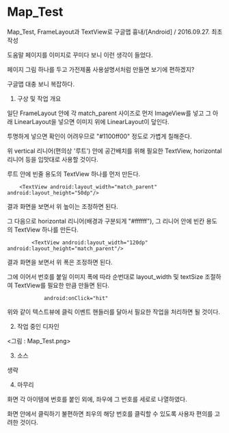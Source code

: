 # Map_Test

Map_Test, FrameLayout과 TextView로 구글맵 흉내/[Android]
/ 2016.09.27. 최초 작성

도움말 페이지를 이미지로 꾸미다 보니 이런 생각이 들었다.

페이지 그림 하나를 두고 가전제품 사용설명서처럼 만들면 보기에 편하겠지?

구글맵 대충 보니 복잡하다.

1. 구상 및 작업 개요

일단 FrameLayout 안에 각 match_parent 사이즈로 먼저 ImageView를 넣고 그 아래 LinearLayout을 넣으면 이미지 위에 LinearLayout이 덮인다.

투명하게 넣으면 확인이 어려우므로 "#1100ff00" 정도로 가볍게 칠해준다.

위 vertical 리니어(편의상 '루트') 안에 공간배치를 위해 필요한 TextView, horizontal 리니어 등을 입맛대로 사용할 것이다.

루트 안에 빈줄 용도의 TextView 하나를 먼저 만든다.

        <TextView android:layout_width="match_parent" android:layout_height="50dp"/>

결과 화면을 보면서 위 높이는 조정하면 된다.

그 다음으로 horizontal 리니어(배경과 구분되게 "#ffffff"), 그 리니어 안에 빈칸 용도의 TextView 하나를 만든다.

            <TextView android:layout_width="120dp" android:layout_height="match_parent"/>

결과 화면을 보면서 위 폭은 조정하면 된다.

그에 이어서 번호를 붙일 이미지 폭에 따라 순번대로 layout_width 및 textSize 조절하여 TextView를 필요한 만큼 만들면 된다.

                android:onClick="hit"

위와 같이 텍스트뷰에 클릭 이벤트 핸들러를 달아서 필요한 작업을 처리하면 될 것이다.

2. 작업 중인 디자인

<그림 : Map_Test.png>

3. 소스

생략

4. 마무리

화면 각 아이템에 번호를 붙인 외에, 좌우에 그 번호를 세로로 나열하였다.

화면 안에서 클릭하기 불편하면 죄우의 해당 번호를 클릭할 수 있도록 사용자 편의를 고려한 것이다.
